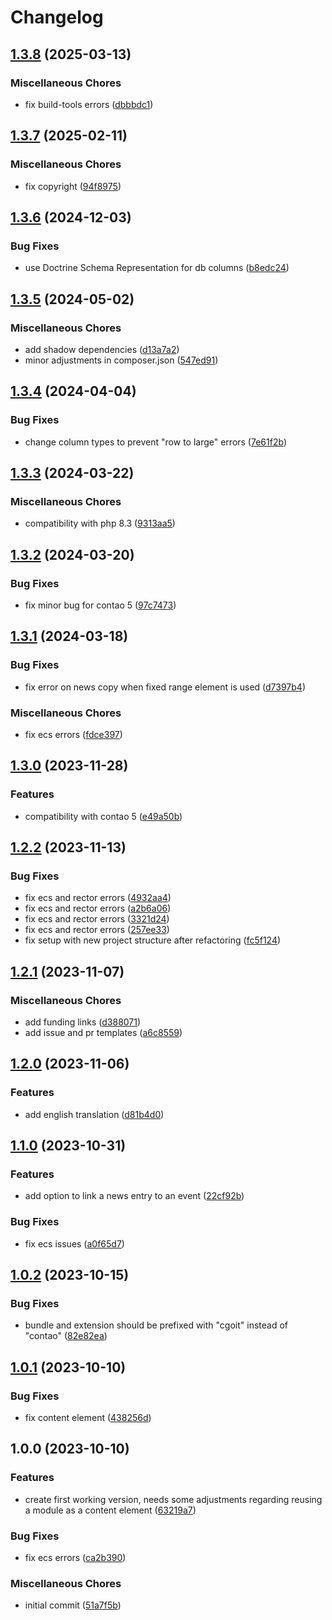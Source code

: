 # Changelog

## [1.3.8](https://github.com/cgoIT/contao-cmace-bundle/compare/v1.3.7...v1.3.8) (2025-03-13)


### Miscellaneous Chores

* fix build-tools errors ([dbbbdc1](https://github.com/cgoIT/contao-cmace-bundle/commit/dbbbdc19219ab65b2f254afb62b2fa75913fc7df))

## [1.3.7](https://github.com/cgoIT/contao-cmace-bundle/compare/v1.3.6...v1.3.7) (2025-02-11)


### Miscellaneous Chores

* fix copyright ([94f8975](https://github.com/cgoIT/contao-cmace-bundle/commit/94f89755d2ae9cd8a468c1f6954d09be94bdb47b))

## [1.3.6](https://github.com/cgoIT/contao-cmace-bundle/compare/v1.3.5...v1.3.6) (2024-12-03)


### Bug Fixes

* use Doctrine Schema Representation for db columns ([b8edc24](https://github.com/cgoIT/contao-cmace-bundle/commit/b8edc24cf374ad0a4c366d8a3a06e1c4b99f7bcf))

## [1.3.5](https://github.com/cgoIT/contao-cmace-bundle/compare/v1.3.4...v1.3.5) (2024-05-02)


### Miscellaneous Chores

* add shadow dependencies ([d13a7a2](https://github.com/cgoIT/contao-cmace-bundle/commit/d13a7a209e2388a90ce632204f310608d1859900))
* minor adjustments in composer.json ([547ed91](https://github.com/cgoIT/contao-cmace-bundle/commit/547ed91e1d3289d25e4b905c3bea3bee9a7610d3))

## [1.3.4](https://github.com/cgoIT/contao-cmace-bundle/compare/v1.3.3...v1.3.4) (2024-04-04)


### Bug Fixes

* change column types to prevent "row to large" errors ([7e61f2b](https://github.com/cgoIT/contao-cmace-bundle/commit/7e61f2b87ab38f95f599f6496a15f719003a3a1f))

## [1.3.3](https://github.com/cgoIT/contao-cmace-bundle/compare/v1.3.2...v1.3.3) (2024-03-22)


### Miscellaneous Chores

* compatibility with php 8.3 ([9313aa5](https://github.com/cgoIT/contao-cmace-bundle/commit/9313aa5009bd70dc1615289010c9280d11d65742))

## [1.3.2](https://github.com/cgoIT/contao-cmace-bundle/compare/v1.3.1...v1.3.2) (2024-03-20)


### Bug Fixes

* fix minor bug for contao 5 ([97c7473](https://github.com/cgoIT/contao-cmace-bundle/commit/97c7473702010e0651f7b895c2775d6fa3a8807d))

## [1.3.1](https://github.com/cgoIT/contao-cmace-bundle/compare/v1.3.0...v1.3.1) (2024-03-18)


### Bug Fixes

* fix error on news copy when fixed range element is used ([d7397b4](https://github.com/cgoIT/contao-cmace-bundle/commit/d7397b4c939fb5cdc23cfc6c50d9eb275b237ab3))


### Miscellaneous Chores

* fix ecs errors ([fdce397](https://github.com/cgoIT/contao-cmace-bundle/commit/fdce3976b91bb5c0cee22ca59aa1d7f2f8803c19))

## [1.3.0](https://github.com/cgoIT/contao-cmace-bundle/compare/v1.2.2...v1.3.0) (2023-11-28)


### Features

* compatibility with contao 5 ([e49a50b](https://github.com/cgoIT/contao-cmace-bundle/commit/e49a50b6caff574d776619f00d66757a55c116d7))

## [1.2.2](https://github.com/cgoIT/contao-cmace-bundle/compare/v1.2.1...v1.2.2) (2023-11-13)


### Bug Fixes

* fix ecs and rector errors ([4932aa4](https://github.com/cgoIT/contao-cmace-bundle/commit/4932aa42199e022847d740d8915c2b9b8f173e9c))
* fix ecs and rector errors ([a2b6a06](https://github.com/cgoIT/contao-cmace-bundle/commit/a2b6a06808c79dee01836934a411841b8b7e63b4))
* fix ecs and rector errors ([3321d24](https://github.com/cgoIT/contao-cmace-bundle/commit/3321d2455e13e9d3c544cd0868f67ecbf5d2da55))
* fix ecs and rector errors ([257ee33](https://github.com/cgoIT/contao-cmace-bundle/commit/257ee33a0f1d59100007b9b7fb7eda634ffed0ad))
* fix setup with new project structure after refactoring ([fc5f124](https://github.com/cgoIT/contao-cmace-bundle/commit/fc5f1248f70d25d963036944ff1011215f77b823))

## [1.2.1](https://github.com/cgoIT/contao-cmace-bundle/compare/v1.2.0...v1.2.1) (2023-11-07)


### Miscellaneous Chores

* add funding links ([d388071](https://github.com/cgoIT/contao-cmace-bundle/commit/d388071754365a97913ef2e7505a89c236242a4c))
* add issue and pr templates ([a6c8559](https://github.com/cgoIT/contao-cmace-bundle/commit/a6c855917543f5ff78871872d7bbec4c9ab0c279))

## [1.2.0](https://github.com/cgoIT/contao-cmace-bundle/compare/v1.1.0...v1.2.0) (2023-11-06)


### Features

* add english translation ([d81b4d0](https://github.com/cgoIT/contao-cmace-bundle/commit/d81b4d0c4bc2c62b23a16af02087c87cc89d8371))

## [1.1.0](https://github.com/cgoIT/contao-cmace-bundle/compare/v1.0.2...v1.1.0) (2023-10-31)


### Features

* add option to link a news entry to an event ([22cf92b](https://github.com/cgoIT/contao-cmace-bundle/commit/22cf92b16eed04f410a85315333b7317424f8017))


### Bug Fixes

* fix ecs issues ([a0f65d7](https://github.com/cgoIT/contao-cmace-bundle/commit/a0f65d7a24e0801f72207bdf4412680ab92290bb))

## [1.0.2](https://github.com/cgoIT/contao-cmace-bundle/compare/v1.0.1...v1.0.2) (2023-10-15)


### Bug Fixes

* bundle and extension should be prefixed with "cgoit" instead of "contao" ([82e82ea](https://github.com/cgoIT/contao-cmace-bundle/commit/82e82eaab82b30efaa6395393e197fdae7881e7f))

## [1.0.1](https://github.com/cgoIT/contao-cmace-bundle/compare/v1.0.0...v1.0.1) (2023-10-10)


### Bug Fixes

* fix content element ([438256d](https://github.com/cgoIT/contao-cmace-bundle/commit/438256d7fd0308a146cb0456b6279f47bcc9241e))

## 1.0.0 (2023-10-10)


### Features

* create first working version, needs some adjustments regarding reusing a module as a content element ([63219a7](https://github.com/cgoIT/contao-cmace-bundle/commit/63219a76df873c44babfd8fb741ff7ba23948bbc))


### Bug Fixes

* fix ecs errors ([ca2b390](https://github.com/cgoIT/contao-cmace-bundle/commit/ca2b390173863399148502322acd3bb98f36298c))


### Miscellaneous Chores

* initial commit ([51a7f5b](https://github.com/cgoIT/contao-cmace-bundle/commit/51a7f5b411ec48d1e54cde53bac97c24f4813a99))
